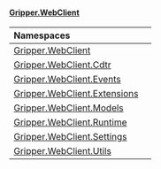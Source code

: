 #### [Gripper.WebClient](index 'index')

| Namespaces | |
| :--- | :--- |
| [Gripper.WebClient](Gripper_WebClient 'Gripper.WebClient') |  |
| [Gripper.WebClient.Cdtr](Gripper_WebClient_Cdtr 'Gripper.WebClient.Cdtr') |  |
| [Gripper.WebClient.Events](Gripper_WebClient_Events 'Gripper.WebClient.Events') |  |
| [Gripper.WebClient.Extensions](Gripper_WebClient_Extensions 'Gripper.WebClient.Extensions') |  |
| [Gripper.WebClient.Models](Gripper_WebClient_Models 'Gripper.WebClient.Models') |  |
| [Gripper.WebClient.Runtime](Gripper_WebClient_Runtime 'Gripper.WebClient.Runtime') |  |
| [Gripper.WebClient.Settings](Gripper_WebClient_Settings 'Gripper.WebClient.Settings') |  |
| [Gripper.WebClient.Utils](Gripper_WebClient_Utils 'Gripper.WebClient.Utils') |  |
